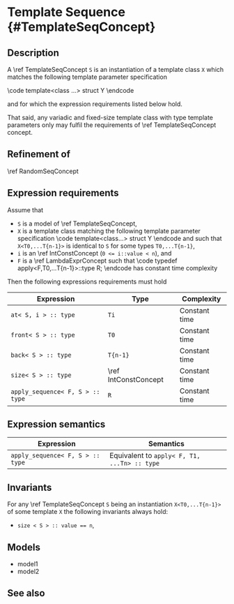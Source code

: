 Template Sequence {#TemplateSeqConcept}
=================

Description
-----------

A \ref TemplateSeqConcept `S` is an instantiation of a template class `X`
which matches the following template parameter specification

\code
template<class ...> struct Y
\endcode

and for which the expression requirements listed below hold.

That said, any variadic and fixed-size template class with type template
parameters only may fulfil the requirements of \ref TemplateSeqConcept concept.

Refinement of
-------------

\ref RandomSeqConcept

Expression requirements
-----------------------

Assume that

- `S` is a model of \ref TemplateSeqConcept,
- `X` is a template class matching the following template parameter
  specification
  \code
      template<class...> struct Y
  \endcode
  and such that `X<T0,...T{n-1}>` is identical to `S` for some types
  `T0,...T{n-1}`,
- `i` is an \ref IntConstConcept (`0 <= i::value < n`), and
- `F` is a \ref LambdaExprConcept such that
  \code
    typedef apply<F,T0,...T{n-1}>::type R;
  \endcode
  has constant time complexity

Then the following expressions requirements must hold

|            Expression                   |                 Type                 |            Complexity            |
| --------------------------------------- | ------------------------------------ | -------------------------------- |
| `at< S, i > :: type`                    |  `Ti`                                |  Constant time                   |
| `front< S > :: type`                    |  `T0`                                |  Constant time                   |
| `back< S > :: type`                     |  `T{n-1}`                            |  Constant time                   |
| `size< S > :: type`                     |  \ref IntConstConcept                |  Constant time                   |
| `apply_sequence< F, S > :: type`        |  `R`                                 |  Constant time                   |


Expression semantics
--------------------

|            Expression                   |                                  Semantics                              |
| --------------------------------------- | ----------------------------------------------------------------------- |
| `apply_sequence< F, S > :: type`        |  Equivalent to `apply< F, T1, ...Tn> :: type`                           |


Invariants
----------

For any \ref TemplateSeqConcept `S` being an instantiation `X<T0,...T{n-1}>`
of some template `X` the following invariants always hold:

- `size < S > :: value == n`, 

Models
------

- model1
- model2

See also
--------

